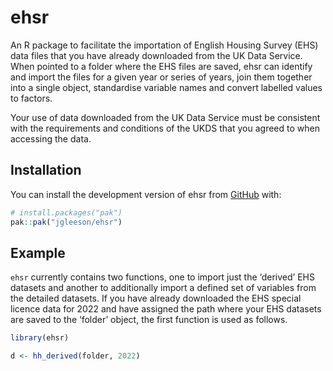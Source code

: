 
<!-- README.md is generated from README.Rmd. Please edit that file -->

# ehsr

<!-- badges: start -->
<!-- badges: end -->

An R package to facilitate the importation of English Housing Survey
(EHS) data files that you have already downloaded from the UK Data
Service. When pointed to a folder where the EHS files are saved, ehsr
can identify and import the files for a given year or series of years,
join them together into a single object, standardise variable names and
convert labelled values to factors.

Your use of data downloaded from the UK Data Service must be consistent
with the requirements and conditions of the UKDS that you agreed to when
accessing the data.

## Installation

You can install the development version of ehsr from
[GitHub](https://github.com/) with:

``` r
# install.packages("pak")
pak::pak("jgleeson/ehsr")
```

## Example

`ehsr` currently contains two functions, one to import just the
‘derived’ EHS datasets and another to additionally import a defined set
of variables from the detailed datasets. If you have already downloaded
the EHS special licence data for 2022 and have assigned the path where
your EHS datasets are saved to the ‘folder’ object, the first function
is used as follows.

``` r
library(ehsr)

d <- hh_derived(folder, 2022)
```
